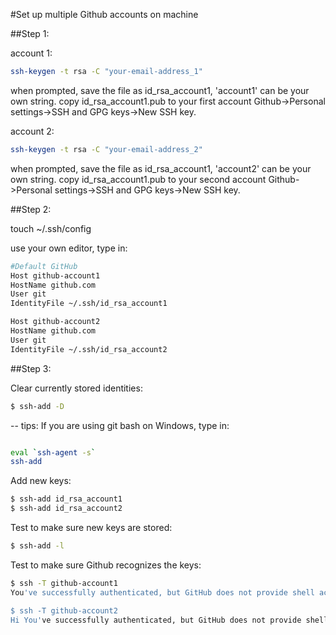 #Set up multiple Github accounts on machine

##Step 1:

account 1:

```bash
ssh-keygen -t rsa -C "your-email-address_1"

```
when prompted, save the file as id_rsa_account1, 'account1' can be your own string.
copy id_rsa_account1.pub to your first account Github->Personal settings->SSH and GPG keys->New SSH key.

account 2:

```bash
ssh-keygen -t rsa -C "your-email-address_2"

```

when prompted, save the file as id_rsa_account1, 'account2' can be your own string.
copy id_rsa_account1.pub to your second account Github->Personal settings->SSH and GPG keys->New SSH key.


##Step 2:

touch ~/.ssh/config

use your own editor, type in:

```bash
#Default GitHub
Host github-account1
HostName github.com
User git
IdentityFile ~/.ssh/id_rsa_account1

Host github-account2
HostName github.com
User git
IdentityFile ~/.ssh/id_rsa_account2

```

##Step 3:

Clear currently stored identities:

```bash
$ ssh-add -D

```

-- tips: If you are using git bash on Windows, type in:

```bash

eval `ssh-agent -s`
ssh-add

```

Add new keys:

```bash
$ ssh-add id_rsa_account1
$ ssh-add id_rsa_account2
```

Test to make sure new keys are stored:

```bash
$ ssh-add -l
```

Test to make sure Github recognizes the keys:

```bash
$ ssh -T github-account1
You've successfully authenticated, but GitHub does not provide shell access.

$ ssh -T github-account2
Hi You've successfully authenticated, but GitHub does not provide shell access.

```

